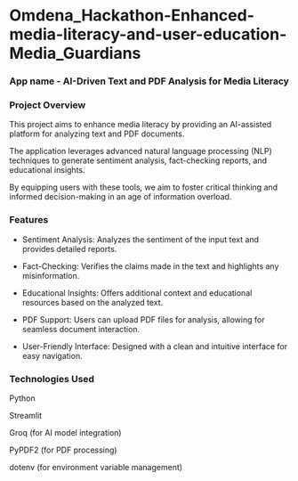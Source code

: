 # Omdena_Hackathon-Enhanced-media-literacy-and-user-education-Media_Guardians

### App name - AI-Driven Text and PDF Analysis for Media Literacy

### Project Overview

This project aims to enhance media literacy by providing an AI-assisted platform for analyzing text and PDF documents. 

The application leverages advanced natural language processing (NLP) techniques to generate sentiment analysis, fact-checking reports, and educational insights. 

By equipping users with these tools, we aim to foster critical thinking and informed decision-making in an age of information overload.

### Features

* Sentiment Analysis: Analyzes the sentiment of the input text and provides detailed reports.

* Fact-Checking: Verifies the claims made in the text and highlights any misinformation.

* Educational Insights: Offers additional context and educational resources based on the analyzed text.

* PDF Support: Users can upload PDF files for analysis, allowing for seamless document interaction.

* User-Friendly Interface: Designed with a clean and intuitive interface for easy navigation.


### Technologies Used
Python

Streamlit

Groq (for AI model integration)

PyPDF2 (for PDF processing)

dotenv (for environment variable management)
